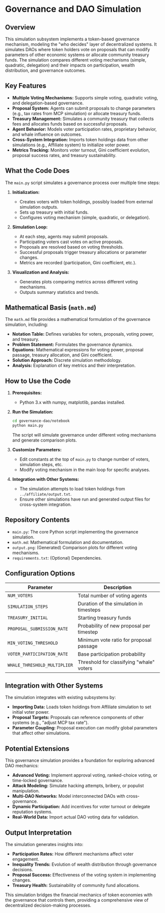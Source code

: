 # Governance and DAO Simulation

## Overview

This simulation subsystem implements a token-based governance mechanism, modeling the "who decides" layer of decentralized systems. It simulates DAOs where token holders vote on proposals that can modify parameters of other economic systems or allocate community treasury funds. The simulation compares different voting mechanisms (simple, quadratic, delegation) and their impacts on participation, wealth distribution, and governance outcomes.

## Key Features

* **Multiple Voting Mechanisms:** Supports simple voting, quadratic voting, and delegation-based governance.
* **Proposal System:** Agents can submit proposals to change parameters (e.g., tax rates from MCP simulation) or allocate treasury funds.
* **Treasury Management:** Simulates a community treasury that collects fees and allocates funds based on successful proposals.
* **Agent Behavior:** Models voter participation rates, proprietary behavior, and whale influence on outcomes.
* **Cross-System Integration:** Imports token holdings data from other simulations (e.g., Affiliate system) to initialize voter power.
* **Metrics Tracking:** Monitors voter turnout, Gini coefficient evolution, proposal success rates, and treasury sustainability.

## What the Code Does

The `main.py` script simulates a governance process over multiple time steps:

1. **Initialization:**
   - Creates voters with token holdings, possibly loaded from external simulation outputs.
   - Sets up treasury with initial funds.
   - Configures voting mechanism (simple, quadratic, or delegation).

2. **Simulation Loop:**
   - At each step, agents may submit proposals.
   - Participating voters cast votes on active proposals.
   - Proposals are resolved based on voting thresholds.
   - Successful proposals trigger treasury allocations or parameter changes.
   - Metrics are recorded (participation, Gini coefficient, etc.).

3. **Visualization and Analysis:**
   - Generates plots comparing metrics across different voting mechanisms.
   - Outputs summary statistics and trends.

## Mathematical Basis (`math.md`)

The `math.md` file provides a mathematical formulation of the governance simulation, including:

* **Notation Table:** Defines variables for voters, proposals, voting power, and treasury.
* **Problem Statement:** Formulates the governance dynamics.
* **Equations:** Mathematical expressions for voting power, proposal passage, treasury allocation, and Gini coefficient.
* **Solution Approach:** Discrete simulation methodology.
* **Analysis:** Explanation of key metrics and their interpretation.

## How to Use the Code

1. **Prerequisites:**
   - Python 3.x with numpy, matplotlib, pandas installed.

2. **Run the Simulation:**
   ```bash
   cd governance-dao/notebook
   python main.py
   ```

   The script will simulate governance under different voting mechanisms and generate comparison plots.

3. **Customize Parameters:**
   - Edit constants at the top of `main.py` to change number of voters, simulation steps, etc.
   - Modify voting mechanism in the main loop for specific analyses.

4. **Integration with Other Systems:**
   - The simulation attempts to load token holdings from `../affiliate/output.txt`.
   - Ensure other simulations have run and generated output files for cross-system integration.

## Repository Contents

* `main.py`: The core Python script implementing the governance simulation.
* `math.md`: Mathematical formulation and documentation.
* `output.png`: (Generated) Comparison plots for different voting mechanisms.
* `requirements.txt`: (Optional) Dependencies.

## Configuration Options

| Parameter                  | Description                                      |
|----------------------------|--------------------------------------------------|
| `NUM_VOTERS`              | Total number of voting agents                    |
| `SIMULATION_STEPS`         | Duration of the simulation in timesteps         |
| `TREASURY_INITIAL`         | Starting treasury funds                         |
| `PROPOSAL_SUBMISSION_RATE` | Probability of new proposal per timestep        |
| `MIN_VOTING_THRESHOLD`     | Minimum vote ratio for proposal passage         |
| `VOTER_PARTICIPATION_RATE` | Base participation probability                   |
| `WHALE_THRESHOLD_MULTIPLIER` | Threshold for classifying "whale" voters     |

## Integration with Other Systems

The simulation integrates with existing subsystems by:

- **Importing Data:** Loads token holdings from Affiliate simulation to set initial voter power.
- **Proposal Targets:** Proposals can reference components of other systems (e.g., "adjust MCP tax rate").
- **Parameter Coupling:** Proposal execution can modify global parameters that affect other simulations.

## Potential Extensions

This governance simulation provides a foundation for exploring advanced DAO mechanics:

* **Advanced Voting:** Implement approval voting, ranked-choice voting, or time-locked governance.
* **Attack Modeling:** Simulate hacking attempts, bribery, or populist manipulation.
* **Multi-DAO Networks:** Model interconnected DAOs with cross-governance.
* **Dynamic Participation:** Add incentives for voter turnout or delegate reputation systems.
* **Real-World Data:** Import actual DAO voting data for validation.

## Output Interpretation

The simulation generates insights into:

- **Participation Rates:** How different mechanisms affect voter engagement.
- **Inequality Trends:** Evolution of wealth distribution through governance decisions.
- **Proposal Success:** Effectiveness of the voting system in implementing changes.
- **Treasury Health:** Sustainability of community fund allocations.

This simulation bridges the financial mechanics of token economies with the governance that controls them, providing a comprehensive view of decentralized decision-making processes.